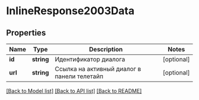 # InlineResponse2003Data

## Properties
Name | Type | Description | Notes
------------ | ------------- | ------------- | -------------
**id** | **string** | Идентификатор диалога | [optional] 
**url** | **string** | Ссылка на активный диалог в панели телетайп | [optional] 

[[Back to Model list]](../../README.md#documentation-for-models) [[Back to API list]](../../README.md#documentation-for-api-endpoints) [[Back to README]](../../README.md)

